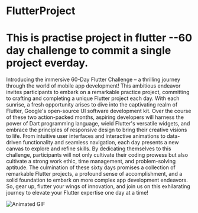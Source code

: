 # FlutterProject
<h1>This is practise project in flutter --60 day challenge to commit a single project everday.</h1> 
<p>Introducing the immersive 60-Day Flutter Challenge – a thrilling journey through the world of mobile app development! This ambitious endeavor invites participants to embark on a remarkable practice project, committing to crafting and completing a unique Flutter project each day. With each sunrise, a fresh opportunity arises to dive into the captivating realm of Flutter, Google's open-source UI software development kit. Over the course of these two action-packed months, aspiring developers will harness the power of Dart programming language, wield Flutter's versatile widgets, and embrace the principles of responsive design to bring their creative visions to life. From intuitive user interfaces and interactive animations to data-driven functionality and seamless navigation, each day presents a new canvas to explore and refine skills. By dedicating themselves to this challenge, participants will not only cultivate their coding prowess but also cultivate a strong work ethic, time management, and problem-solving aptitude. The culmination of these sixty days promises a collection of remarkable Flutter projects, a profound sense of accomplishment, and a solid foundation to embark on more complex app development endeavors. So, gear up, flutter your wings of innovation, and join us on this exhilarating journey to elevate your Flutter expertise one day at a time!</p>
<body>
    <img src="https://www.mindinventory.com/blog/wp-content/uploads/2022/10/flutter-3.png" alt="Animated GIF">
</body>
